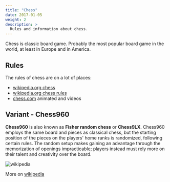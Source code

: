 ```yaml
---
title: "Chess"
date: 2017-01-05
weight: 2
description: >
  Rules and information about chess.
---
```


Chess is classic board game. Probably the most popular board game in the world, at least in Europe and in America.

## Rules

The rules of chess are on a lot of places:
* [wikipedia.org chess](https://en.wikipedia.org/wiki/Chess#Rules)
* [wikipedia.org chess rules](https://en.wikipedia.org/wiki/Rules_of_chess)
* [chess.com](https://www.chess.com/learn-how-to-play-chess) animated and videos

## Variant - Chess960

**Chess960** is also known as **Fisher random chess** or **Chess9LX**. 
Chess960 employs the same board and pieces as classical chess, but the starting position of the pieces on the players' home ranks is randomized, following certain rules. The random setup makes gaining an advantage through the memorization of openings impracticable; players instead must rely more on their talent and creativity over the board.

![wikipedia](https://upload.wikimedia.org/wikipedia/commons/thumb/8/84/Chess960_example_init_position.png/1024px-Chess960_example_init_position.png)

More on [wikipedia](https://en.wikipedia.org/wiki/Fischer_random_chess)